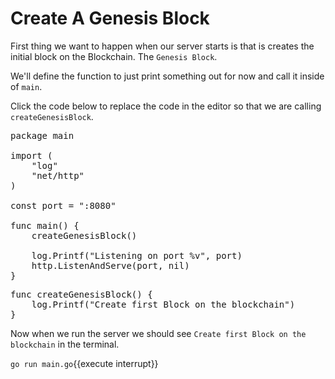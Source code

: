 # Create A Genesis Block

First thing we want to happen when our server starts is that is creates the initial block on the Blockchain. The `Genesis Block`.

We'll define the function to just print something out for now and call it inside of  `main`.

Click the code below to replace the code in the editor so that we are calling `createGenesisBlock`.

<pre class="file" data-filename="main.go" data-target="replace">
package main

import (
	"log"
	"net/http"
)

const port = ":8080"

func main() {
	createGenesisBlock()

	log.Printf("Listening on port %v", port)
	http.ListenAndServe(port, nil)
}
</pre>


<pre class="file" data-filename="main.go" data-target="append">
func createGenesisBlock() {
	log.Printf("Create first Block on the blockchain")
}
</pre>

Now when we run the server we should see `Create first Block on the blockchain` in the terminal.

`go run main.go`{{execute interrupt}}